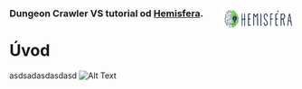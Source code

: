 ### Dungeon Crawler VS tutorial od [Hemisfera](https://www.hemisfera.sk). <img align="right" alt="hemisfera.sk" width="128px" src="https://github.com/Zuvix/DungeonGame/blob/main/Images/logo.png?raw=true" />

# Úvod
asdsadasdasdasd
![Alt Text](https://github.com/Zuvix/DungeonGame/blob/main/Images/p1.gif?raw=true)
